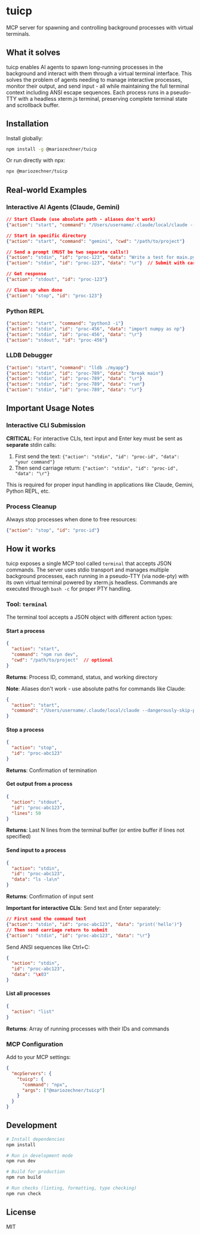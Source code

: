 # tuicp

MCP server for spawning and controlling background processes with virtual terminals.

## What it solves

tuicp enables AI agents to spawn long-running processes in the background and interact with them through a virtual terminal interface. This solves the problem of agents needing to manage interactive processes, monitor their output, and send input - all while maintaining the full terminal context including ANSI escape sequences. Each process runs in a pseudo-TTY with a headless xterm.js terminal, preserving complete terminal state and scrollback buffer.

## Installation

Install globally:
```bash
npm install -g @mariozechner/tuicp
```

Or run directly with npx:
```bash
npx @mariozechner/tuicp
```

## Real-world Examples

### Interactive AI Agents (Claude, Gemini)
```json
// Start Claude (use absolute path - aliases don't work)
{"action": "start", "command": "/Users/username/.claude/local/claude --dangerously-skip-permissions"}

// Start in specific directory
{"action": "start", "command": "gemini", "cwd": "/path/to/project"}

// Send a prompt (MUST be two separate calls!)
{"action": "stdin", "id": "proc-123", "data": "Write a test for main.py"}
{"action": "stdin", "id": "proc-123", "data": "\r"}  // Submit with carriage return

// Get response
{"action": "stdout", "id": "proc-123"}

// Clean up when done
{"action": "stop", "id": "proc-123"}
```

### Python REPL
```json
{"action": "start", "command": "python3 -i"}
{"action": "stdin", "id": "proc-456", "data": "import numpy as np"}
{"action": "stdin", "id": "proc-456", "data": "\r"}
{"action": "stdout", "id": "proc-456"}
```

### LLDB Debugger
```json
{"action": "start", "command": "lldb ./myapp"}
{"action": "stdin", "id": "proc-789", "data": "break main"}
{"action": "stdin", "id": "proc-789", "data": "\r"}
{"action": "stdin", "id": "proc-789", "data": "run"}
{"action": "stdin", "id": "proc-789", "data": "\r"}
```

## Important Usage Notes

### Interactive CLI Submission
**CRITICAL**: For interactive CLIs, text input and Enter key must be sent as **separate** stdin calls:
1. First send the text: `{"action": "stdin", "id": "proc-id", "data": "your command"}`
2. Then send carriage return: `{"action": "stdin", "id": "proc-id", "data": "\r"}`

This is required for proper input handling in applications like Claude, Gemini, Python REPL, etc.

### Process Cleanup
Always stop processes when done to free resources:
```json
{"action": "stop", "id": "proc-id"}
```

## How it works

tuicp exposes a single MCP tool called `terminal` that accepts JSON commands. The server uses stdio transport and manages multiple background processes, each running in a pseudo-TTY (via node-pty) with its own virtual terminal powered by xterm.js headless. Commands are executed through `bash -c` for proper PTY handling.

### Tool: `terminal`

The terminal tool accepts a JSON object with different action types:

#### Start a process
```json
{
  "action": "start",
  "command": "npm run dev",
  "cwd": "/path/to/project"  // optional
}
```
**Returns**: Process ID, command, status, and working directory

**Note**: Aliases don't work - use absolute paths for commands like Claude:
```json
{
  "action": "start",
  "command": "/Users/username/.claude/local/claude --dangerously-skip-permissions"
}
```

#### Stop a process
```json
{
  "action": "stop",
  "id": "proc-abc123"
}
```
**Returns**: Confirmation of termination

#### Get output from a process
```json
{
  "action": "stdout",
  "id": "proc-abc123",
  "lines": 50
}
```
**Returns**: Last N lines from the terminal buffer (or entire buffer if lines not specified)

#### Send input to a process
```json
{
  "action": "stdin",
  "id": "proc-abc123",
  "data": "ls -la\n"
}
```
**Returns**: Confirmation of input sent

**Important for interactive CLIs**: Send text and Enter separately:
```json
// First send the command text
{"action": "stdin", "id": "proc-abc123", "data": "print('hello')"}
// Then send carriage return to submit
{"action": "stdin", "id": "proc-abc123", "data": "\r"}
```

Send ANSI sequences like Ctrl+C:
```json
{
  "action": "stdin",
  "id": "proc-abc123",
  "data": "\x03"
}
```

#### List all processes
```json
{
  "action": "list"
}
```
**Returns**: Array of running processes with their IDs and commands

### MCP Configuration

Add to your MCP settings:

```json
{
  "mcpServers": {
    "tuicp": {
      "command": "npx",
      "args": ["@mariozechner/tuicp"]
    }
  }
}
```

## Development

```bash
# Install dependencies
npm install

# Run in development mode
npm run dev

# Build for production
npm run build

# Run checks (linting, formatting, type checking)
npm run check
```

## License

MIT